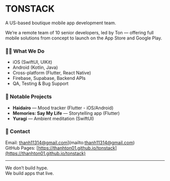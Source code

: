 # TONSTACK

A US-based boutique mobile app development team.

We’re a remote team of 10 senior developers, led by Ton — offering full mobile solutions from concept to launch on the App Store and Google Play.

### 👨‍💻 What We Do

- iOS (SwiftUI, UIKit)
- Android (Kotlin, Java)
- Cross-platform (Flutter, React Native)
- Firebase, Supabase, Backend APIs
- QA, Testing & Bug Support

### 💼 Notable Projects

- **Haidaíro** — Mood tracker (Flutter - iOS/Android)
- **Memories: Say My Life** — Storytelling app (Flutter)
- **Yuragi** — Ambient meditation (SwiftUI)

### 💬 Contact

Email: thanh11314@gmail.com](mailto:thanh11314@gmail.com)  
GitHub Pages: [https://thanhton01.github.io/tonstack](https://thanhton01.github.io/tonstack)

---

We don’t build hype.  
We build apps that live.

